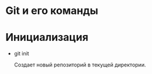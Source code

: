 # Git и его команды

# Инициализация
- git init

    Создает новый репозиторий в текущей директории.